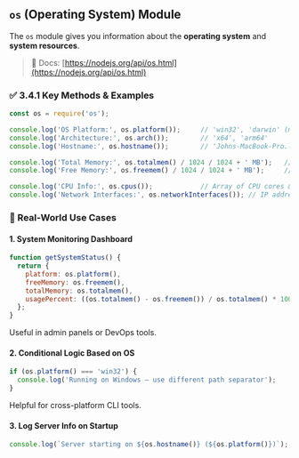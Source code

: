 ## `os` (Operating System) Module

The `os` module gives you information about the **operating system** and **system resources**.

> 🔗 Docs: [https://nodejs.org/api/os.html](https://nodejs.org/api/os.html)

### ✅ 3.4.1 Key Methods & Examples

```js
const os = require('os');

console.log('OS Platform:', os.platform());     // 'win32', 'darwin' (mac), 'linux'
console.log('Architecture:', os.arch());        // 'x64', 'arm64'
console.log('Hostname:', os.hostname());        // 'Johns-MacBook-Pro.local'

console.log('Total Memory:', os.totalmem() / 1024 / 1024 + ' MB');   // ~16384 MB
console.log('Free Memory:', os.freemem() / 1024 / 1024 + ' MB');     // ~2048 MB

console.log('CPU Info:', os.cpus());            // Array of CPU cores & speed
console.log('Network Interfaces:', os.networkInterfaces()); // IP addresses
```

### 🔧 Real-World Use Cases

#### 1. **System Monitoring Dashboard**
```js
function getSystemStatus() {
  return {
    platform: os.platform(),
    freeMemory: os.freemem(),
    totalMemory: os.totalmem(),
    usagePercent: ((os.totalmem() - os.freemem()) / os.totalmem() * 100).toFixed(2) + '%'
  };
}
```
Useful in admin panels or DevOps tools.

#### 2. **Conditional Logic Based on OS**
```js
if (os.platform() === 'win32') {
  console.log('Running on Windows — use different path separator');
}
```
Helpful for cross-platform CLI tools.

#### 3. **Log Server Info on Startup**
```js
console.log(`Server starting on ${os.hostname()} (${os.platform()})`);
```
